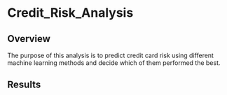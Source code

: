 # Credit_Risk_Analysis

## Overview
The purpose of this analysis is to predict credit card risk using different machine learning methods and decide which of them performed the best.

## Results
